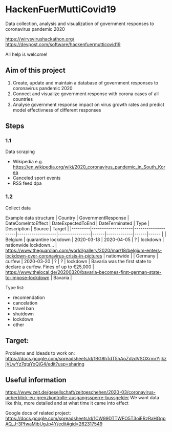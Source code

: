 # HackenFuerMuttiCovid19
Data collection, analysis and visualization of government responses to coronavirus pandemic 2020

https://wirvsvirushackathon.org/  
 https://devpost.com/software/hackenfuermutticovid19

All help is welcome!


## Aim of this project

1. Create, update and maintain a database of government responses to coronavirus pandemic 2020
2. Connect and visualize government response with corona cases of all countries
3. Analyse government response impact on virus growth rates and predict model effectivness of different responses

## Steps

### 1.1
Data scraping 
- Wikipedia e.g. https://en.wikipedia.org/wiki/2020_coronavirus_pandemic_in_South_Korea
- Canceled sport events
- RSS feed dpa

### 1.2
Collect data

Example data structure
| Country | GovernmentResponse | DateComeIntoEffect | DateExpectedToEnd | DateTerminated | Type | Description | Source | Target |
|---------|--------------------|--------------------|-------------------|----------------|------|-------------|------|------ |
|   Belgium	   | quarantine lockdown                   |     2020-03-18               |  2020-04-05  | ? |  lockdown     | nationwide lockdown... | https://www.theguardian.com/world/gallery/2020/mar/18/belgium-enters-lockdown-over-coronavirus-crisis-in-pictures     | nationwide    |
|   Germany	   |  curfew             |     2020-03-20              |  ?  | ? |  lockdown     | Bavaria was the first state to declare a curfew. Fines of up to €25,000  | https://www.thelocal.de/20200320/bavaria-becomes-first-german-state-to-impose-lockdown    | Bavaria   |


Type list:
 - recomendation
 - cancelation
 - travel ban
 - shutdown
 - lockdown
 - other


Target:
 - 

Problems and Ideads to work on: 
https://docs.google.com/spreadsheets/d/1BG8hTdT5hAoZdzdVSOXrmrYjIkzjVLwYz7qtaYoQjG4/edit?usp=sharing


## Useful information 
https://www.zeit.de/gesellschaft/zeitgeschehen/2020-03/coronavirus-ueberblick-eu-grenzkontrolle-ausgangssperre-bussgelder
We want data like this, more detailed and at what time it came into effect

Google docs of related project: https://docs.google.com/spreadsheets/d/1CW99DTTWFO5T3oiERzRaHGqpAQ_J-3PfwaMibUgJp4Y/edit#gid=262317549
